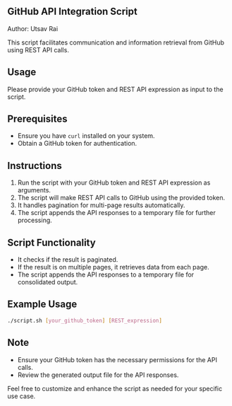 ## GitHub API Integration Script

Author: Utsav Rai

This script facilitates communication and information retrieval from GitHub using REST API calls.

## Usage

Please provide your GitHub token and REST API expression as input to the script.

## Prerequisites

- Ensure you have `curl` installed on your system.
- Obtain a GitHub token for authentication.

## Instructions

1. Run the script with your GitHub token and REST API expression as arguments.
2. The script will make REST API calls to GitHub using the provided token.
3. It handles pagination for multi-page results automatically.
4. The script appends the API responses to a temporary file for further processing.

## Script Functionality

- It checks if the result is paginated.
- If the result is on multiple pages, it retrieves data from each page.
- The script appends the API responses to a temporary file for consolidated output.

## Example Usage

```bash
./script.sh [your_github_token] [REST_expression]

```

## Note

- Ensure your GitHub token has the necessary permissions for the API calls.
- Review the generated output file for the API responses.

Feel free to customize and enhance the script as needed for your specific use case.

